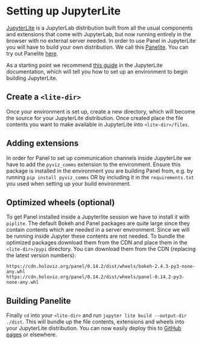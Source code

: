 # Setting up JupyterLite

[JupyterLite](https://jupyterlite.readthedocs.io/en/latest/) is a JupyterLab distribution built from all the usual components and extensions that come with JupyterLab, but now running entirely in the browser with no external server needed. In order to use Panel in JupyterLite you will have to build your own distribution. We call this [Panelite](https://panelite.holoviz.org). You can try out Panelite [here](https://panelite.holoviz.org).

As a starting point we recommend [this guide](https://jupyterlite.readthedocs.io/en/latest/howto/configure/simple_extensions.html) in the JupyterLite documentation, which will tell you how to set up an environment to begin building JupyterLite.

## Create a `<lite-dir>`

Once your environment is set up, create a new directory, which will become the source for your JupyterLite distribution. Once created place the file contents you want to make available in JupyterLite into `<lite-dir>/files`.

## Adding extensions

In order for Panel to set up communication channels inside JupyterLite we have to add the `pyviz_comms` extension to the environment. Ensure this package is installed in the environment you are building Panel from, e.g. by running `pip install pyviz_comms` OR by including it in the `requirements.txt` you used when setting up your build environment.

## Optimized wheels (optional)

To get Panel installed inside a Jupyterlite session we have to install it with `piplite`. The default Bokeh and Panel packages are quite large since they contain contents which are needed in a server environment. Since we will be running inside Jupyter these contents are not needed. To bundle the optimized packages download them from the CDN and place them in the `<lite-dir>/pypi` directory. You can download them from the CDN (replacing the latest version numbers):

```
https://cdn.holoviz.org/panel/0.14.2/dist/wheels/bokeh-2.4.3-py3-none-any.whl
https://cdn.holoviz.org/panel/0.14.2/dist/wheels/panel-0.14.2-py3-none-any.whl
```

## Building Panelite

Finally `cd` into your `<lite-dir>` and run `jupyter lite build --output-dir ./dist`. This will bundle up the file contents, extensions and wheels into your JupyterLite distribution. You can now easily deploy this to [GitHub pages](https://jupyterlite.readthedocs.io/en/latest/quickstart/deploy.html) or elsewhere.
